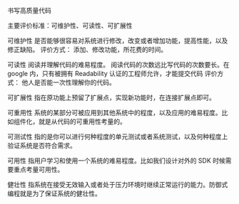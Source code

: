 书写高质量代码

主要评价标准：可维护性、可读性、可扩展性

可维护性
是否能够很容易对系统进行修改，改变或者增加功能，提高性能，以及修正缺陷。
评价方式：
添加、修改功能，所花费的时间。

可读性
阅读并理解代码的难易程度。
阅读代码的次数远比写代码的次数要长。在 google 内，只有被拥有 Readability 认证的工程师允许，才能提交代码
评价方式：
他人是否能一次性理解你的代码。

可扩展性
指在原功能上预留了扩展点，实现新功能时，在连接扩展点即可。

可重用性
系统的某部分可被应用到其他系统中的程度，以及应用的难易程度。比如组件化，就是从代码的可重用性考量的。

可测试性
指的是你可以进行何种程度的单元测试或者系统测试，以及何种程度上验证系统是否符合需求。

可用性
指用户学习和使用一个系统的难易程度。比如我们设计对外的 SDK 时候需要重点考量可用性。

健壮性
指系统在接受无效输入或者处于压力环境时继续正常运行的能力。防御式编程就是为了保证系统的健壮性。
